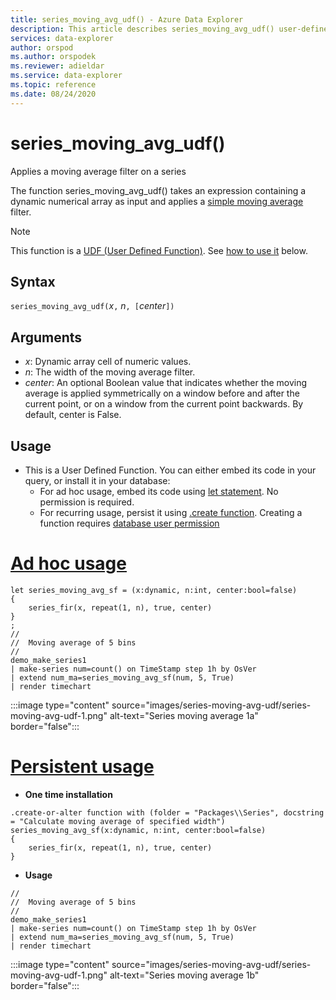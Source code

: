 ```yaml
---
title: series_moving_avg_udf() - Azure Data Explorer
description: This article describes series_moving_avg_udf() user-defined function in Azure Data Explorer.
services: data-explorer
author: orspod
ms.author: orspodek
ms.reviewer: adieldar
ms.service: data-explorer
ms.topic: reference
ms.date: 08/24/2020
---
```

# series_moving_avg_udf()

Applies a moving average filter on a series 

The function series_moving_avg_udf() takes an expression containing a dynamic numerical array as input and applies a [simple moving average](https://en.wikipedia.org/wiki/Moving_average#Simple_moving_average) filter.

> [!NOTE]
>This function is a [UDF (User Defined Function)](functions/user-defined-functions.md). See [how to use it](#usage) below.

## Syntax

`series_moving_avg_udf(`*x*`,` *n*`, [`*center*`])`
  
## Arguments

* *x*: Dynamic array cell of numeric values.
* *n*: The width of the moving average filter.
* *center*: An optional Boolean value that indicates whether the moving average is applied symmetrically on a window before and after the current point, or on a window from the current point backwards. By default, center is False.

## Usage

* This is a User Defined Function. You can either embed its code in your query, or install it in your database:
    * For ad hoc usage, embed its code using [let statement](letstatement.md). No permission is required.
    * For recurring usage, persist it using [.create function](../management/create-function.md). Creating a function requires [database user permission](../management/access-control/role-based-authorization.md)

# [Ad hoc usage](#tab/adhoc)

<!-- csl: https://help.kusto.windows.net:443/Samples -->
```kusto
let series_moving_avg_sf = (x:dynamic, n:int, center:bool=false)
{
    series_fir(x, repeat(1, n), true, center)
}
;
//
//  Moving average of 5 bins
//
demo_make_series1
| make-series num=count() on TimeStamp step 1h by OsVer
| extend num_ma=series_moving_avg_sf(num, 5, True)
| render timechart 
```

:::image type="content" source="images/series-moving-avg-udf/series-moving-avg-udf-1.png" alt-text="Series moving average 1a" border="false":::

# [Persistent usage](#tab/persistent)

* **One time installation**
<!-- csl: https://help.kusto.windows.net:443/Samples -->
```kusto
.create-or-alter function with (folder = "Packages\\Series", docstring = "Calculate moving average of specified width")
series_moving_avg_sf(x:dynamic, n:int, center:bool=false)
{
    series_fir(x, repeat(1, n), true, center)
}
```

* **Usage**
<!-- csl: https://help.kusto.windows.net:443/Samples -->
```kusto
//
//  Moving average of 5 bins
//
demo_make_series1
| make-series num=count() on TimeStamp step 1h by OsVer
| extend num_ma=series_moving_avg_sf(num, 5, True)
| render timechart 
```

:::image type="content" source="images/series-moving-avg-udf/series-moving-avg-udf-1.png" alt-text="Series moving average 1b" border="false":::
